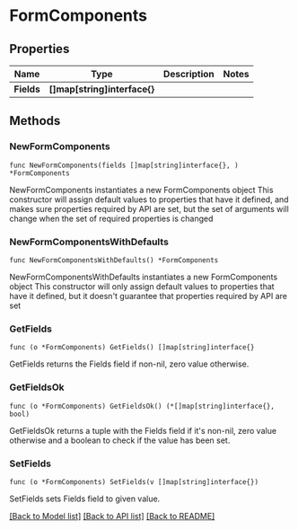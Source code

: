# FormComponents

## Properties

Name | Type | Description | Notes
------------ | ------------- | ------------- | -------------
**Fields** | **[]map[string]interface{}** |  | 

## Methods

### NewFormComponents

`func NewFormComponents(fields []map[string]interface{}, ) *FormComponents`

NewFormComponents instantiates a new FormComponents object
This constructor will assign default values to properties that have it defined,
and makes sure properties required by API are set, but the set of arguments
will change when the set of required properties is changed

### NewFormComponentsWithDefaults

`func NewFormComponentsWithDefaults() *FormComponents`

NewFormComponentsWithDefaults instantiates a new FormComponents object
This constructor will only assign default values to properties that have it defined,
but it doesn't guarantee that properties required by API are set

### GetFields

`func (o *FormComponents) GetFields() []map[string]interface{}`

GetFields returns the Fields field if non-nil, zero value otherwise.

### GetFieldsOk

`func (o *FormComponents) GetFieldsOk() (*[]map[string]interface{}, bool)`

GetFieldsOk returns a tuple with the Fields field if it's non-nil, zero value otherwise
and a boolean to check if the value has been set.

### SetFields

`func (o *FormComponents) SetFields(v []map[string]interface{})`

SetFields sets Fields field to given value.



[[Back to Model list]](../README.md#documentation-for-models) [[Back to API list]](../README.md#documentation-for-api-endpoints) [[Back to README]](../README.md)


